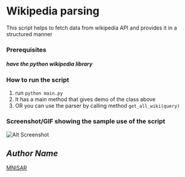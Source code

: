 # Wikipedia parsing
This script helps to fetch data from wikipedia API and provides it in a structured manner

### Prerequisites
##### have the python wikipedia library

### How to run the script
1. run ``` python main.py ```
2. It has a main method that gives demo of the class above
3. OR you can use the parser by calling method ``` get_all_wiki(query) ```

### Screenshot/GIF showing the sample use of the script
![Alt Screenshot](https://github.com/MNISAR/Python_and_the_Web/blob/master/Scripts/API/wikipedia/output.png "output")

## *Author Name*
[MNISAR](https://www.github.com/MNISAR)